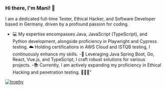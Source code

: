 ### Hi there, I'm Mani! 👋

I am a dedicated full-time Tester, Ethical Hacker, and Software Developer based in Germany, driven by a profound passion for coding.

- 💻 My expertise encompasses Java, JavaScript (TypeScript), and Python development, alongside proficiency in Playwright and Cypress testing.
☁️ Holding certifications in AWS Cloud and ISTQB testing, I continuously enhance my skills.
-🔨 Leveraging Java Spring Boot, Go, React, Vue.js, and TypeScript, I craft robust solutions for various projects.
-📚 Currently, I am actively expanding my proficiency in Ethical Hacking and penetration testing. 🧑🏻‍💻"
  
[![trophy](https://github-profile-trophy.vercel.app/?username=manimovassagh&theme=gruvbox)](https://github.com/ryo-ma/github-profile-trophy)
